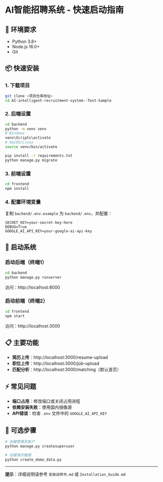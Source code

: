 # AI智能招聘系统 - 快速启动指南

## 🚀 环境要求
- Python 3.8+
- Node.js 16.0+
- Git

## 📦 快速安装

### 1. 下载项目
```bash
git clone <项目仓库地址>
cd AI-intelligent-recruitment-system--Test-Sample
```

### 2. 后端设置
```bash
cd backend
python -m venv venv
# Windows
venv\Scripts\activate
# macOS/Linux
source venv/bin/activate

pip install -r requirements.txt
python manage.py migrate
```

### 3. 前端设置
```bash
cd frontend
npm install
```

### 4. 配置环境变量
复制 `backend/.env.example` 为 `backend/.env`，并配置：
```
SECRET_KEY=your-secret-key-here
DEBUG=True
GOOGLE_AI_API_KEY=your-google-ai-api-key
```

## 🎯 启动系统

### 启动后端（终端1）
```bash
cd backend
python manage.py runserver
```
访问：http://localhost:8000

### 启动前端（终端2）
```bash
cd frontend
npm start
```
访问：http://localhost:3000

## 📋 主要功能
- **简历上传**：http://localhost:3000/resume-upload
- **职位上传**：http://localhost:3000/job-upload  
- **匹配分析**：http://localhost:3000/matching（默认首页）

## ⚡ 常见问题
- **端口占用**：修改端口或关闭占用进程
- **依赖安装失败**：使用国内镜像源
- **API错误**：检查 `.env` 文件中的 `GOOGLE_AI_API_KEY`

## 🔧 可选步骤
```bash
# 创建管理员账户
python manage.py createsuperuser

# 创建演示数据
python create_demo_data.py
```

---
**提示**：详细说明请参考 `安装说明书.md` 或 `Installation_Guide.md`